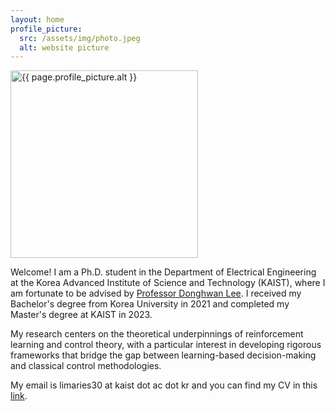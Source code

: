 ```yaml
---
layout: home
profile_picture:
  src: /assets/img/photo.jpeg
  alt: website picture
---
```


<p>
    <img
            src="{{ page.profile_picture.src | absolute_url }}"
            alt="{{ page.profile_picture.alt }}"
            class="profile-pic"
            width="300"
          />
          
Welcome! I am a Ph.D. student in the Department of Electrical Engineering at the Korea Advanced Institute of Science and Technology (KAIST), where I am fortunate to be advised by <a href="https://sites.google.com/site/donghwanleehome">Professor Donghwan Lee</a>. I received my Bachelor's degree from Korea University in 2021 and completed my Master's degree at KAIST in 2023.</p>

<p>
 My research centers on the theoretical underpinnings of reinforcement learning and control theory, with a particular interest in developing rigorous frameworks that bridge the gap between learning-based decision-making and classical control methodologies.
</p>

<p>
My email is limaries30 at kaist dot ac dot kr and you can find my CV in this <a href="https://drive.google.com/file/d/1ztgY2rAOtejtuhXZXv3QTgBNVZZXBGWl/view?usp=sharing">link</a>.
</p>

